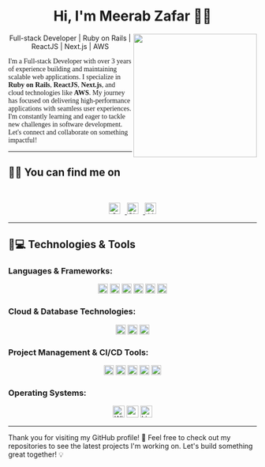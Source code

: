 <h1 align="center">Hi, I'm Meerab Zafar 👨‍💻</h1>
<img align="right" src="https://media3.giphy.com/media/v1.Y2lkPTc5MGI3NjExbnpybTJkczlrMW1oZDViZGJtN2xxM2pva3czbGIyeWZkY3BwY2U2NSZlcD12MV9pbnRlcm5hbF9naWZfYnlfaWQmY3Q9Zw/y93slPbDMdeXJQONHa/giphy.gif" width="250px">

<p align="center">
  Full-stack Developer | Ruby on Rails | ReactJS | Next.js | AWS
</p>

<p style="font-family: 'italic_font';">
  I'm a Full-stack Developer with over 3 years of experience building and maintaining scalable web applications. I specialize in <b>Ruby on Rails</b>, <b>ReactJS</b>, <b>Next.js</b>, and cloud technologies like <b>AWS</b>. My journey has focused on delivering high-performance applications with seamless user experiences. I'm constantly learning and eager to tackle new challenges in software development. Let's connect and collaborate on something impactful! 🚀
</p>

---

## 🤝🏻 You can find me on
<br>
<p align="center">
  <a href="mailto:meerab.zafar00@gmail.com">
    <img src="https://img.shields.io/badge/gmail-%23EA4335.svg?style=plastic&logo=gmail&logoColor=white" alt="Gmail" height="23" style="margin-right: 10px;"/>
  </a>
  <a href="https://github.com/Meerab8">
    <img src="https://img.shields.io/badge/github-%23181717.svg?style=plastic&logo=github&logoColor=white" alt="GitHub" height="23" style="margin-right: 10px;"/>
  </a>
  <a href="https://www.linkedin.com/in/meerab-zafar/">
    <img src="https://img.shields.io/badge/linkedin-%230A66C2.svg?style=plastic&logo=linkedin&logoColor=white" alt="LinkedIn" height="23"/>
  </a>
</p>

---

## 🚀💻 Technologies & Tools

### Languages & Frameworks:
<p align="center">
  <img src="https://img.shields.io/badge/Ruby-%23CC342D.svg?style=plastic&logo=ruby&logoColor=white" alt="Ruby" height="20"/>
  <img src="https://img.shields.io/badge/Rails-%23CC0000.svg?style=plastic&logo=ruby-on-rails&logoColor=white" alt="Rails" height="20"/>
  <img src="https://img.shields.io/badge/JavaScript-%23F7DF1E.svg?style=plastic&logo=javascript&logoColor=white" alt="JavaScript" height="20"/>
  <img src="https://img.shields.io/badge/TypeScript-%233178C6.svg?style=plastic&logo=typescript&logoColor=white" alt="TypeScript" height="20"/>
  <img src="https://img.shields.io/badge/ReactJS-%2361DAFB.svg?style=plastic&logo=react&logoColor=white" alt="ReactJS" height="20"/>
  <img src="https://img.shields.io/badge/Next.js-%23000000.svg?style=plastic&logo=next.js&logoColor=white" alt="Next.js" height="20"/>
</p>

### Cloud & Database Technologies:
<p align="center">
  <img src="https://img.shields.io/badge/AWS-%23232F3E.svg?style=plastic&logo=amazon-aws&logoColor=white" alt="AWS" height="20"/>
  <img src="https://img.shields.io/badge/PostgreSQL-%23336791.svg?style=plastic&logo=postgresql&logoColor=white" alt="PostgreSQL" height="20"/>
  <img src="https://img.shields.io/badge/MySQL-%234479A1.svg?style=plastic&logo=mysql&logoColor=white" alt="MySQL" height="20"/>
</p>

### Project Management & CI/CD Tools:
<p align="center">
  <img src="https://img.shields.io/badge/Asana-%23F4A300.svg?style=plastic&logo=asana&logoColor=white" alt="Asana" height="20"/>
  <img src="https://img.shields.io/badge/ClickUp-%2366B2A2.svg?style=plastic&logo=clickup&logoColor=white" alt="ClickUp" height="20"/>
  <img src="https://img.shields.io/badge/Git-%23F05032.svg?style=plastic&logo=git&logoColor=white" alt="Git" height="20"/>
  <img src="https://img.shields.io/badge/GitHub-%23121011.svg?style=plastic&logo=github&logoColor=white" alt="GitHub" height="20"/>
  <img src="https://img.shields.io/badge/GitLab-%23181717.svg?style=plastic&logo=gitlab&logoColor=white" alt="GitLab" height="20"/>
</p>

### Operating Systems:
<p align="center">
  <img alt="Windows" src="https://img.shields.io/badge/Windows-0078D6?style=plastic&logo=windows&logoColor=white" height="24">
  <img alt="macOS" src="https://img.shields.io/badge/macOS-000000?style=plastic&logo=apple&logoColor=white" height="24">
  <img alt="Linux" src="https://img.shields.io/badge/Linux-FCC624?style=plastic&logo=linux&logoColor=black" height="24">
</p>

---

Thank you for visiting my GitHub profile! 🚀 Feel free to check out my repositories to see the latest projects I'm working on. Let's build something great together! 💡
